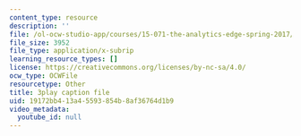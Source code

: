 ```yaml
---
content_type: resource
description: ''
file: /ol-ocw-studio-app/courses/15-071-the-analytics-edge-spring-2017/19172bb413a45593854b8af36764d1b9_D-9R7zfUTWw.vtt
file_size: 3952
file_type: application/x-subrip
learning_resource_types: []
license: https://creativecommons.org/licenses/by-nc-sa/4.0/
ocw_type: OCWFile
resourcetype: Other
title: 3play caption file
uid: 19172bb4-13a4-5593-854b-8af36764d1b9
video_metadata:
  youtube_id: null
---
```

